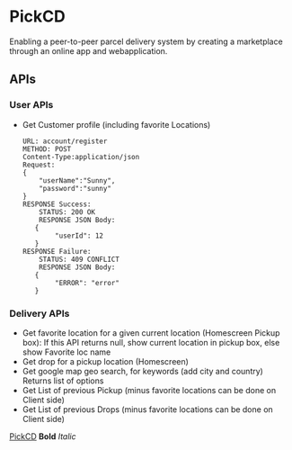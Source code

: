 # PickCD

Enabling a peer-to-peer parcel delivery system by creating a marketplace through an online app and webapplication.

## APIs

### User APIs

* Get Customer profile (including favorite Locations)
	```
	URL: account/register
	METHOD: POST
	Content-Type:application/json
	Request:
   {
		"userName":"Sunny",
		"password":"sunny"
   }
	RESPONSE Success:
		STATUS: 200 OK
		RESPONSE JSON Body:
	   {
			"userId": 12
	   }
	RESPONSE Failure:
		STATUS: 409 CONFLICT
		RESPONSE JSON Body:
	   {
			"ERROR": "error"
	   }
	```
	
### Delivery APIs

* Get favorite location for a given current location (Homescreen Pickup box):
	If this API returns null, show current location in pickup box, else show Favorite loc name
* Get drop for a pickup location (Homescreen)
* Get google map geo search, for keywords (add city and country)
	Returns list of options
* Get List of previous Pickup (minus favorite locations can be done on Client side)
* Get List of previous Drops (minus favorite locations can be done on Client side)






[PickCD](http://pickcd.com)
**Bold**
*Italic*


